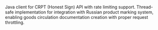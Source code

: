 Java client for CRPT (Honest Sign) API with rate limiting support. Thread-safe implementation for integration with Russian product marking system, enabling goods circulation documentation creation with proper request throttling.
